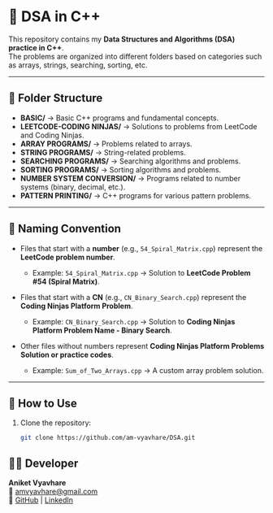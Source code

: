 # 📘 DSA in C++

This repository contains my **Data Structures and Algorithms (DSA) practice in C++**.  
The problems are organized into different folders based on categories such as arrays, strings, searching, sorting, etc.

---

## 📂 Folder Structure

- **BASIC/** → Basic C++ programs and fundamental concepts.  
- **LEETCODE-CODING NINJAS/** → Solutions to problems from LeetCode and Coding Ninjas.  
- **ARRAY PROGRAMS/** → Problems related to arrays.  
- **STRING PROGRAMS/** → String-related problems.  
- **SEARCHING PROGRAMS/** → Searching algorithms and problems.  
- **SORTING PROGRAMS/** → Sorting algorithms and problems.  
- **NUMBER SYSTEM CONVERSION/** → Programs related to number systems (binary, decimal, etc.).  
- **PATTERN PRINTING/** → C++ programs for various pattern problems.  

---

## 📝 Naming Convention

- Files that start with a **number** (e.g., `54_Spiral_Matrix.cpp`) represent the **LeetCode problem number**.  
  - Example: `54_Spiral_Matrix.cpp` → Solution to **LeetCode Problem #54 (Spiral Matrix)**.  

- Files that start with a **CN** (e.g., `CN_Binary_Search.cpp`) represent the **Coding Ninjas Platform Problem**.  
  - Example: `CN_Binary_Search.cpp` → Solution to **Coding Ninjas Platform Problem Name - Binary Search**.  

- Other files without numbers represent **Coding Ninjas Platform Problems Solution or practice codes**.  
  - Example: `Sum_of_Two_Arrays.cpp` → A custom array problem solution.  

---

## 🚀 How to Use

1. Clone the repository:
   ```bash
   git clone https://github.com/am-vyavhare/DSA.git

## 👨‍💻 Developer

**Aniket Vyavhare**  
📧 amvyavhare@gmail.com  
🔗 [GitHub](https://github.com/am-vyavhare) | [LinkedIn](https://www.linkedin.com/in/aniket-vyavhare/)
